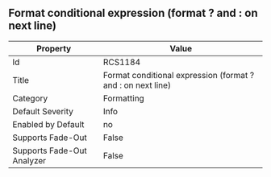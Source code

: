 ## Format conditional expression \(format ? and : on next line\)

Property | Value
--- | --- 
Id | RCS1184
Title | Format conditional expression \(format ? and : on next line\)
Category | Formatting
Default Severity | Info
Enabled by Default | no
Supports Fade-Out | False
Supports Fade-Out Analyzer | False
